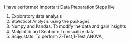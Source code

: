 I have performed Important Data Preparation Steps like
1. Exploratory data analysis
2. Statistical Analysis
using the packages
1. Numpy and Pandas: To modify the data and gain insights
2. Matplotlib and Seaborn: To visualize data
3. Scipy.stats: To perform Z-Test,T-Test,ANOVA,
